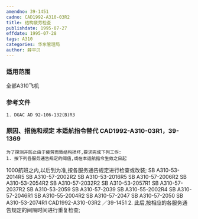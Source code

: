 ```yaml
---
amendno: 39-1451
cadno: CAD1992-A310-03R2
title: 结构疲劳检查
publishdate: 1995-07-27
effdate: 1995-07-28
tags: A310
categories: 华东管理局
author: 薛平贝
---
```


### 适用范围 
全部A310飞机

<!--more-->
### 参考文件
    1. DGAC AD 92-106-132(B)R3 

### 原因、措施和规定 本适航指令替代 CAD1992-A310-03R1，39-1369 
    为了探测并防止由于疲劳而致结构损坏,要求完成下列工作: 
    1. 按下列各服务通告规定的阈值,或在本适航指令生效之日起
1000航班之内,以后到为准,按各服务通告规定进行检查或改装; SB A310-53-2014R5 SB A310-57-2002R2 SB A310-53-2016R5 SB A310-57-2006R2 SB A310-53-2054R2 SB A310-57-2032R2 SB A310-53-2057R1 SB A310-57-2037R2 SB A310-53-2059 SB A310-57-2039 SB A310-55-2002R4 SB A310-57-2046R1 SB A310-55-2004R2 SB A310-57-2047 SB A310-57-2050 SB A310-53-2074R1 
       CAD1992-A310-03R2   ／39-1451 
    2. 此后,按相应的各服务通告规定的间隔时间进行重复检查;
